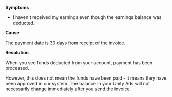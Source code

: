 
        

**Symptoms** 

*   I haven't received my earnings even though the earnings balance was deducted.

**Cause** 

The payment date is 30 days from receipt of the invoice.

**Resolution** 

When you see funds deducted from your account, payment has been processed.

However, this does not mean the funds have been paid - it means they have been approved in our system. The balance in your Unity Ads will not necessarily change immediately after you send the invoice.

      